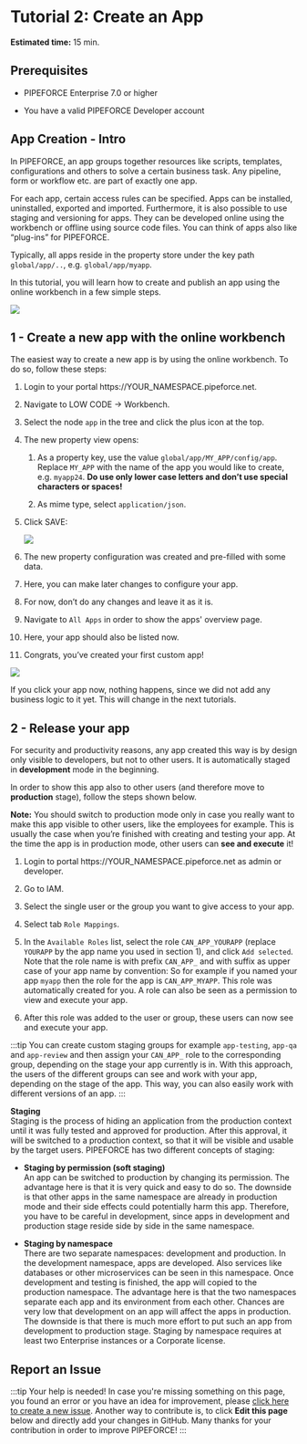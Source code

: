 # Tutorial 2: Create an App

**Estimated time:** 15 min.

## Prerequisites

*   PIPEFORCE Enterprise 7.0 or higher
    
*   You have a valid PIPEFORCE Developer account
    

## App Creation - Intro

In PIPEFORCE, an app groups together resources like scripts, templates, configurations and others to solve a certain business task. Any pipeline, form or workflow etc. are part of exactly one app.

For each app, certain access rules can be specified. Apps can be installed, uninstalled, exported and imported. Furthermore, it is also possible to use staging and versioning for apps. They can be developed online using the workbench or offline using source code files. You can think of apps also like “plug-ins” for PIPEFORCE.

Typically, all apps reside in the property store under the key path `global/app/..`, e.g. `global/app/myapp`.

In this tutorial, you will learn how to create and publish an app using the online workbench in a few simple steps.

![](../img/grafik-20210720-140552.png)

## 1 - Create a new app with the online workbench

The easiest way to create a new app is by using the online workbench. To do so, follow these steps:

1.  Login to your portal https://YOUR\_NAMESPACE.pipeforce.net.
    
2.  Navigate to LOW CODE → Workbench.
    
3.  Select the node `app` in the tree and click the plus icon at the top.
    
4.  The new property view opens:
    
    1.  As a property key, use the value `global/app/MY_APP/config/app`. Replace `MY_APP` with the name of the app you would like to create, e.g. `myapp24`. **Do use only lower case letters and don’t use special characters or spaces!**
        
    2.  As mime type, select `application/json`.
        
5.  Click SAVE:  
    
    ![](../img/new-app.png)
6.  The new property configuration was created and pre-filled with some data.
    
7.  Here, you can make later changes to configure your app.
    
8.  For now, don’t do any changes and leave it as it is.
    
9.  Navigate to `All Apps` in order to show the apps' overview page.
    
10.  Here, your app should also be listed now.
    
11.  Congrats, you’ve created your first custom app!
    

![](../img/grafik-20210720-140552.png)

If you click your app now, nothing happens, since we did not add any business logic to it yet. This will change in the next tutorials.

## 2 - Release your app

For security and productivity reasons, any app created this way is by design only visible to developers, but not to other users. It is automatically staged in **development** mode in the beginning.

In order to show this app also to other users (and therefore move to **production** stage), follow the steps shown below.

**Note:** You should switch to production mode only in case you really want to make this app visible to other users, like the employees for example. This is usually the case when you’re finished with creating and testing your app. At the time the app is in production mode, other users can **see and execute** it!

1.  Login to portal https://YOUR\_NAMESPACE.pipeforce.net as admin or developer.
    
2.  Go to IAM.
    
3.  Select the single user or the group you want to give access to your app.
    
4.  Select tab `Role Mappings`.
    
5.  In the `Available Roles` list, select the role `CAN_APP_YOURAPP` (replace `YOURAPP` by the app name you used in section 1), and click `Add selected`. Note that the role name is with prefix `CAN_APP_` and with suffix as upper case of your app name by convention: So for example if you named your app `myapp` then the role for the app is `CAN_APP_MYAPP`. This role was automatically created for you. A role can also be seen as a permission to view and execute your app.
    
6.  After this role was added to the user or group, these users can now see and execute your app.
    

:::tip
You can create custom staging groups for example `app-testing`, `app-qa` and `app-review` and then assign your `CAN_APP_` role to the corresponding group, depending on the stage your app currently is in. With this approach, the users of the different groups can see and work with your app, depending on the stage of the app. This way, you can also easily work with different versions of an app.
:::


**Staging**  
Staging is the process of hiding an application from the production context until it was fully tested and approved for production. After this approval, it will be switched to a production context, so that it will be visible and usable by the target users. PIPEFORCE has two different concepts of staging:

*   **Staging by permission (soft staging)**  
    An app can be switched to production by changing its permission. The advantage here is that it is very quick and easy to do so. The downside is that other apps in the same namespace are already in production mode and their side effects could potentially harm this app. Therefore, you have to be careful in development, since apps in development and production stage reside side by side in the same namespace.
    
*   **Staging by namespace**  
    There are two separate namespaces: development and production. In the development namespace, apps are developed. Also services like databases or other microservices can be seen in this namespace. Once development and testing is finished, the app will copied to the production namespace. The advantage here is that the two namespaces separate each app and its environment from each other. Chances are very low that development on an app will affect the apps in production. The downside is that there is much more effort to put such an app from development to production stage. Staging by namespace requires at least two Enterprise instances or a Corporate license.


## Report an Issue
:::tip Your help is needed!
In case you're missing something on this page, you found an error or you have an idea for improvement, please [click here to create a new issue](https://github.com/pipeforce/pipeforce.github.io/issues/new). Another way to contribute is, to click **Edit this page** below and directly add your changes in GitHub. Many thanks for your contribution in order to improve PIPEFORCE!
:::
